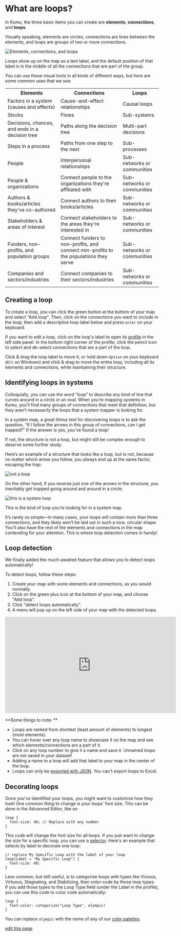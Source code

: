 # What are loops?

In Kumu, the three basic items you can create are **elements**, **connections**, and **loops**.

Visually speaking, elements are circles, connections are lines between the elements, and loops are groups of two or more connections.

![Elements, connections, and loops](/images/elements-connections-loops-bold.png)

Loops show up on the map as a text label, and the default position of that label is in the middle of all the connections that are part of the group.

You can use these visual tools in all kinds of different ways, but here are some common uses that we see:

<table class="table borderless">
<tbody>
  <tr>
    <th>Elements</th>
    <th>Connections</th>
    <th>Loops</th>
  </tr>
  <tr>
    <td>Factors in a system (causes and effects)</td>
    <td>Cause-and-effect relationships</td>
    <td>Causal loops</td>
  </tr>
  <tr>
    <td>Stocks</td>
    <td>Flows</td>
    <td>Sub-systems</td>
  </tr>
  <tr>
    <td>Decisions, chances, and ends in a decision tree</td>
    <td>Paths along the decision tree</td>
    <td>Multi-part decisions</td>
  </tr>
  <tr>
    <td>Steps in a process</td>
    <td>Paths from one step to the next</td>
    <td>Sub-processes</td>
  </tr>
  <tr>
    <td>People</td>
    <td>Interpersonal relationships</td>
    <td>Sub-networks or communities</td>
  </tr>
  <tr>
    <td>People &amp; organizations</td>
    <td>Connect people to the organizations they're affiliated with</td>
    <td>Sub-networks or communities</td>
  </tr>
  <tr>
    <td>Authors &amp; books/articles they've co-authored</td>
    <td>Connect authors to their books/articles</td>
    <td>Sub-networks or communities</td>
  </tr>
  <tr>
    <td>Stakeholders &amp; areas of interest</td>
    <td>Connect stakeholders to the areas they're interested in</td>
    <td>Sub-networks or communities</td>
  </tr>
  <tr>
    <td>Funders, non-profits, and population groups</td>
    <td>Connect funders to non-proftis, and connect non-profits to the populations they serve</td>
    <td>Sub-networks or communities</td>
  </tr>
  <tr>
    <td>Companies and sectors/industries</td>
    <td>Connect companies to their sectors/industries</td>
    <td>Sub-networks or communities</td>
  </tr>
</tbody>
</table>


## Creating a loop

To create a loop, you can click the green <i class="fa fa-plus"></i> button at the bottom of your map and select "Add loop". Then, click on the connections you want to include in the loop, then add a descriptive loop label below and press `enter` on your keyboard.

If you want to edit a loop, click on the loop's label to open its [profile](/guides/profiles.html) in the left side panel. In the bottom right corner of the profile, click the pencil icon <i class="fa fa-pencil"></i> to select and de-select connections that are a part of the loop.

Click & drag the loop label to move it, or hold down `Option` on your keyboard (`Alt` on Windows) and click & drag to move the entire loop, including all its elements and connections, while maintaining their structure.


## Identifying loops in systems

Colloquially, you can use the word “loop” to describe any kind of line that curves around in a circle or an oval. When you’re mapping systems in Kumu, you’ll find many groups of connections that meet that definition, but they aren’t necessarily the loops that a system mapper is looking for.

In a system map, a great litmus test for discovering loops is to ask the question, “If I follow the arrows in this group of connections, can I get trapped?” If the answer is yes, you’ve found a loop! 

If not, the structure is not a loop, but might still be complex enough to deserve some further study.

Here’s an example of a structure that looks like a loop, but is not, because no matter which arrow you follow, you always end up at the same factor, escaping the trap:

![not a loop](https://miro.medium.com/max/4992/1*noatmnqxsIbLdQx3FtM-BA.png)

On the other hand, if you reverse just one of the arrows in the structure, you inevitably get trapped going around and around in a circle:

![this is a system loop](https://miro.medium.com/max/5020/1*KtuXkBbRz3KVUD9zPePAwQ.png)

_This_ is the kind of loop you’re looking for in a system map.

It’s rarely so simple—in many cases, your loops will contain more than three connections, and they likely won’t be laid out in such a nice, circular shape. You'll also have the rest of the elements and connections in the map contending for your attention. This is where loop detection comes in handy!

## Loop detection

We finally added the much-awaited feature that allows you to detect loops automatically! 

To detect loops, follow these steps: 

1. Create your map with some elements and connections, as you would normally.
2. Click on the green plus icon at the bottom of your map, and choose "Add loop".
3. Click "detect loops automatically".
4. A menu will pop up on the left side of your map with the detected loops. 

<p><iframe width="560" height="315" src="https://www.youtube.com/embed/-jiUmyiPhLk" frameborder="0" allowfullscreen></iframe></p>
 
**Some things to note: **
- Loops are ranked from shortest (least amount of elements) to longest (most elements).
- You can hover over any loop name to showcase it on the map and see which elements/connections are a part of it.
- Click on any loop number to give it a name and save it. Unnamed loops are not saved in your dataset!
- Adding a name to a loop will add that label to your map in the center of the loop.
- Loops can only be [exported with JSON](/guides/export.html). You can't export loops to Excel.

## Decorating loops

Once you've identified your loops, you might want to customize how they look! One common thing to change is your loops' font size. This can be done in the Advanced Editor, like so:

```
loop {
  font-size: 40; // Replace with any number
}
```

This code will change the font size for all loops. If you just want to change the size for a specific loop, you can use a [selector](/guides/selectors.html). Here's an example that selects by label to decorate one loop:

```
// replace My Specific Loop with the label of your loop
loop[Label = "My Specific Loop"] {
  font-size: 40;
}
```

Less common, but still useful, is to categorize loops with types like Vicious, Virtuous, Stagnating, and Stabilizing, then color-code by those loop types. If you add those types to the Loop Type field (under the Label in the profile), you can use this code to color code automatically:

```
loop {
  font-color: categorize("Loop Type", olympic)
}
```

You can replace `olympic` with the name of any of our [color palettes](/guides/color-reference.html).





<span class="edit-link"><a href="https://github.com/kumu/docs/blob/master/faq/what-are-loops.md" target="_blank"><i class="fa fa-github"></i> edit this page</a></span>
